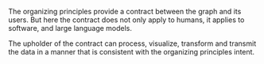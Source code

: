 The organizing principles provide a contract between the graph and its users. But here the contract does not only apply to humans, it applies to software, and large language models. 

The upholder of the contract can process, visualize, transform and transmit the data in a manner that is consistent with the organizing principles intent. 